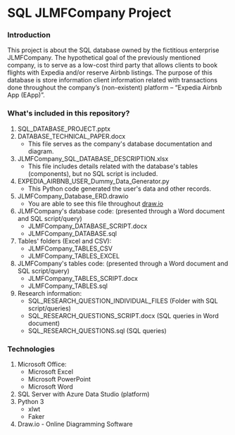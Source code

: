 # SQL JLMFCompany Project

### Introduction

 This project is about the SQL database owned by the fictitious enterprise JLMFCompany.
 The hypothetical goal of the previously mentioned company, is to serve as a low-cost 
 third party that allows clients to book flights with Expedia and/or reserve Airbnb listings. 
 The purpose of this database is store information client information related with transactions 
 done throughout the company’s (non-existent) platform – “Expedia Airbnb App (EApp)”.

### What's included in this repository?

1. SQL_DATABASE_PROJECT.pptx 
2. DATABASE_TECHNICAL_PAPER.docx 
	* This file serves as the company's database documentation and diagram.
3. JLMFCompany_SQL_DATABASE_DESCRIPTION.xlsx
 	* This file includes details related with the database's tables (components), but no SQL script is included.
4. EXPEDIA_AIRBNB_USER_Dummy_Data_Generator.py 
 	* This Python code generated the user's data and other records.
5. JLMFCompany_Database_ERD.drawio 
 	* You are able to see this file throughout [draw.io](https://www.draw.io)
6. JLMFCompany's database code: (presented through a Word document and SQL script/query)
 	* JLMFCompany_DATABASE_SCRIPT.docx
 	* JLMFCompany_DATABASE.sql
7. Tables' folders (Excel and CSV):
	* JLMFCompany_TABLES_CSV
	* JLMFCompany_TABLES_EXCEL
8. JLMFCompany's tables code: (presented through a Word document and SQL script/query)
	* JLMFCompany_TABLES_SCRIPT.docx
	* JLMFCompany_TABLES.sql
9. Research information:
	* SQL_RESEARCH_QUESTION_INDIVIDUAL_FILES (Folder with SQL script/queries)
	* SQL_RESEARCH_QUESTIONS_SCRIPT.docx (SQL queries in Word document)
	* SQL_RESEARCH_QUESTIONS.sql (SQL queries)

### Technologies

1. Microsoft Office:
	* Microsoft Excel
	* Microsoft PowerPoint
	* Microsoft Word
2. SQL Server with Azure Data Studio (platform)
3. Python 3
	* xlwt
	* Faker
4. Draw.io - Online Diagramming Software
